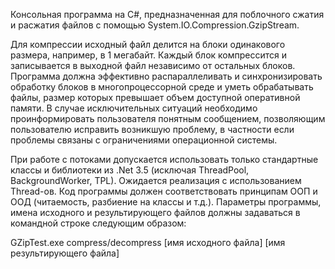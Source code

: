 Консольная программа на C#, предназначенная для поблочного сжатия и расжатия файлов с помощью System.IO.Compression.GzipStream.

Для компрессии исходный файл делится на блоки одинакового размера, например, в 1 мегабайт. Каждый блок компрессится и записывается в выходной файл независимо от остальных блоков. Программа должна эффективно распараллеливать и синхронизировать обработку блоков в многопроцессорной среде и уметь обрабатывать файлы, размер которых превышает объем доступной оперативной памяти. В случае исключительных ситуаций необходимо проинформировать пользователя понятным сообщением, позволяющим пользователю исправить возникшую проблему, в частности если проблемы связаны с ограничениями операционной системы.

При работе с потоками допускается использовать только стандартные классы и библиотеки из .Net 3.5 (исключая ThreadPool, BackgroundWorker, TPL). Ожидается реализация с использованием Thread-ов. Код программы должен соответствовать принципам ООП и ООД (читаемость, разбиение на классы и т.д.). Параметры программы, имена исходного и результирующего файлов должны задаваться в командной строке следующим образом:

GZipTest.exe compress/decompress [имя исходного файла] [имя результирующего файла]
